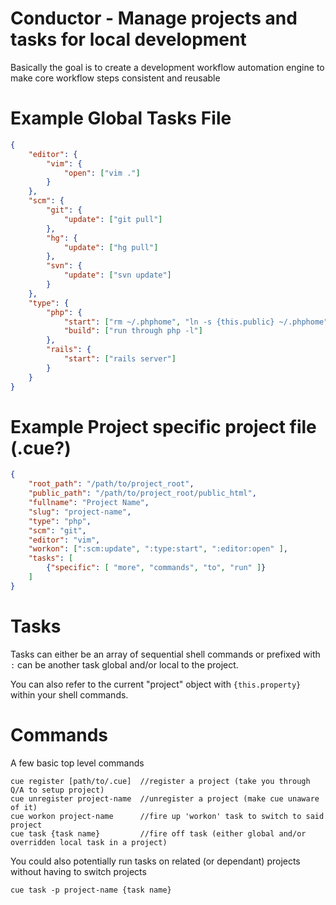 Conductor - Manage projects and tasks for local development
=

Basically the goal is to create a development workflow automation engine to make core workflow steps consistent and reusable


Example Global Tasks File
==

```json
{
	"editor": {
		"vim": {
			"open": ["vim ."]
		}
	},
	"scm": {
		"git": {
			"update": ["git pull"]
		},
		"hg": {
			"update": ["hg pull"]
		},
		"svn": {
			"update": ["svn update"]
		}
	},
	"type": {
		"php": {
			"start": ["rm ~/.phphome", "ln -s {this.public} ~/.phphome", "/Applications/MAMP/bin/apache2/bin/apachectl restart"],
			"build": ["run through php -l"]
		},
		"rails": {
			"start": ["rails server"]
		}
	}
}
```


Example Project specific project file (.cue?)
==

```json
{
	"root_path": "/path/to/project_root",
	"public_path": "/path/to/project_root/public_html",
	"fullname": "Project Name",
	"slug": "project-name",
	"type": "php",
	"scm": "git",
	"editor": "vim",
	"workon": [":scm:update", ":type:start", ":editor:open" ],
	"tasks": [
		{"specific": [ "more", "commands", "to", "run" ]}
	]
}
```

Tasks
==

Tasks can either be an array of sequential shell commands or prefixed with ```:``` can be another task global and/or local to the project.

You can also refer to the current "project" object with ```{this.property}``` within your shell commands.


Commands
==

A few basic top level commands

```nocolor
cue register [path/to/.cue]  //register a project (take you through Q/A to setup project)
cue unregister project-name  //unregister a project (make cue unaware of it)
cue workon project-name      //fire up 'workon' task to switch to said project
cue task {task name}         //fire off task (either global and/or overridden local task in a project)
```

You could also potentially run tasks on related (or dependant) projects without having to switch projects

```nocolor
cue task -p project-name {task name}
```
